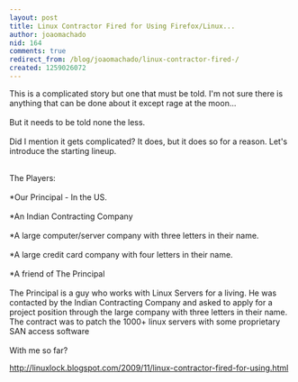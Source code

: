 ```yaml
---
layout: post
title: Linux Contractor Fired for Using Firefox/Linux...
author: joaomachado
nid: 164
comments: true
redirect_from: /blog/joaomachado/linux-contractor-fired-/
created: 1259026072
---
```

<p>This is a complicated story but one that must be told. I'm not sure there is anything that can be done about it except rage at the moon...<br />
<br />
But it needs to be told none the less.<br />
<br />
Did I mention it gets complicated?  It does, but it does so for a reason.   Let's introduce the starting lineup.<br />
&nbsp;</p>
<p>The Players:<br />
<br />
*Our Principal - In the US.<br />
<br />
*An Indian Contracting Company<br />
<br />
*A large computer/server company with three letters in their name.<br />
<br />
*A large credit card company with four letters in their name.<br />
<br />
*A friend of The Principal<br />
<br />
The Principal is a guy who works with Linux Servers for a living. He was contacted by the Indian Contracting Company and asked to apply for a project position through the large company with three letters in their name. The contract was to patch the 1000+ linux servers with some proprietary SAN access software<br />
<br />
With me so far?</p>
<p><a href="http://linuxlock.blogspot.com/2009/11/linux-contractor-fired-for-using.html">http://linuxlock.blogspot.com/2009/11/linux-contractor-fired-for-using.html</a></p>
